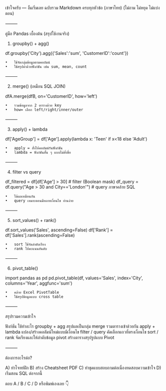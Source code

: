 เข้าใจครับ — งั้นเริ่มเลย ฉบับรวม Markdown ครบทุกหัวข้อ (ภาษาไทย)
(ไม่ถาม ไม่หยุด ไม่แบ่งตอน)

⸻

คู่มือ Pandas เบื้องต้น (สรุปใช้งานจริง)

1) groupby() + agg()

df.groupby('City').agg({'Sales':'sum', 'CustomerID':'count'})

	•	ใช้จัดกลุ่มข้อมูลตามคอลัมน์
	•	ใช้สรุปค่าด้วยฟังก์ชัน เช่น sum, mean, count

⸻

2) merge() (เหมือน SQL JOIN)

dfA.merge(dfB, on='CustomerID', how='left')

	•	รวมข้อมูลจาก 2 ตารางด้วย key
	•	how= เลือก left/right/inner/outer

⸻

3) apply() + lambda

df['AgeGroup'] = df['Age'].apply(lambda x: 'Teen' if x<18 else 'Adult')

	•	apply = สั่งให้คอลัมน์รันฟังก์ชัน
	•	lambda = ฟังก์ชันสั้น ๆ แบบไม่ตั้งชื่อ

⸻

4) filter vs query

df_filtered = df[df['Age'] > 30]            # filter (Boolean mask)
df_query = df.query("Age > 30 and City=='London'")   # query ภาษาคล้าย SQL

	•	ได้ผลเหมือนกัน
	•	query เหมาะตอนมีหลายเงื่อนไข อ่านง่าย

⸻

5) sort_values() + rank()

df.sort_values('Sales', ascending=False)
df['Rank'] = df['Sales'].rank(ascending=False)

	•	sort ใช้จัดลำดับเรียง
	•	rank ให้คะแนนอันดับ

⸻

6) pivot_table()

import pandas as pd
pd.pivot_table(df, values='Sales', index='City', columns='Year', aggfunc='sum')

	•	คล้าย Excel PivotTable
	•	ใช้สรุปข้อมูลแบบ cross table

⸻

สรุปรวมความเข้าใจ

ฟังก์ชัน	ใช้ทำอะไร
groupby + agg	สรุปผลเป็นกลุ่ม
merge	รวมตารางเข้าด้วยกัน
apply + lambda	แปลง/สร้างคอลัมน์ใหม่แบบมีเงื่อนไข
filter / query	คัดเลือกแถวที่ตรงเงื่อนไข
sort / rank	จัดเรียงและให้ลำดับข้อมูล
pivot	สร้างตารางสรุปรูปแบบ Pivot


⸻

ต้องการอะไรต่อ?

A) ทำโจทย์ฝึก
B) สร้าง Cheatsheet PDF
C) ทำชุดแบบสอบถามต่อเนื่องทดสอบความเข้าใจ
D) เริ่มสอน SQL ต่อจากนี้

ตอบ A / B / C / D หรือพิมพ์เองเลย 👇